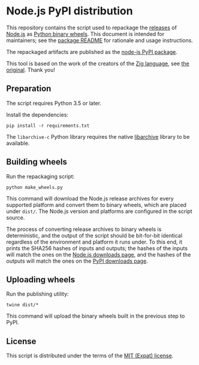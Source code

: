 Node.js PyPI distribution
=====================

This repository contains the script used to repackage the [releases][nodejsdl] of [Node.js][nodejs] as [Python binary wheels][wheel]. This document is intended for maintainers; see the [package README][pkgreadme] for rationale and usage instructions.

The repackaged artifacts are published as the [node-js PyPI package][pypi].

[nodejs]: https://nodejs.org/
[nodejsdl]:  https://nodejs.org/en/download/
[wheel]: https://github.com/pypa/wheel
[pkgreadme]: README.pypi.md
[pypi]: https://pypi.org/project/nodejs-bin/

This tool is based on the work of the creators of the [Zig language][ziglang], see [the original][basedon]. Thank you!

[ziglang]: https://ziglang.org
[basedon]: https://github.com/ziglang/zig-pypi

Preparation
-----------

The script requires Python 3.5 or later.

Install the dependencies:

```shell
pip install -r requirements.txt
```

The `libarchive-c` Python library requires the native [libarchive][] library to be available.

[libarchive]: https://libarchive.org/

Building wheels
---------------

Run the repackaging script:

```shell
python make_wheels.py
```

This command will download the Node.js release archives for every supported platform and convert them to binary wheels, which are placed under `dist/`. The Node.js version and platforms are configured in the script source.

The process of converting release archives to binary wheels is deterministic, and the output of the script should be bit-for-bit identical regardless of the environment and platform it runs under. To this end, it prints the SHA256 hashes of inputs and outputs; the hashes of the inputs will match the ones on the [Node.js downloads page][nodejsdl], and the hashes of the outputs will match the ones on the [PyPI downloads page][pypidl].

[pypidl]: https://pypi.org/project/node-js/#files

Uploading wheels
----------------

Run the publishing utility:

```shell
twine dist/*
```

This command will upload the binary wheels built in the previous step to PyPI.

License
-------

This script is distributed under the terms of the [MIT (Expat) license](LICENSE.txt).